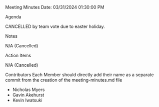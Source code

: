 Meeting Minutes
Date: 03/31/2024 01:30:00 PM

Agenda

CANCELLED by team vote due to easter holiday.

Notes

N/A (Cancelled)

Action Items

N/A (Cancelled)

Contributors
Each Member should directly add their name as a separate commit from the creation of the meeting-minutes.md file

- Nicholas Myers
- Gavin Akehurst
- Kevin Iwatsuki
